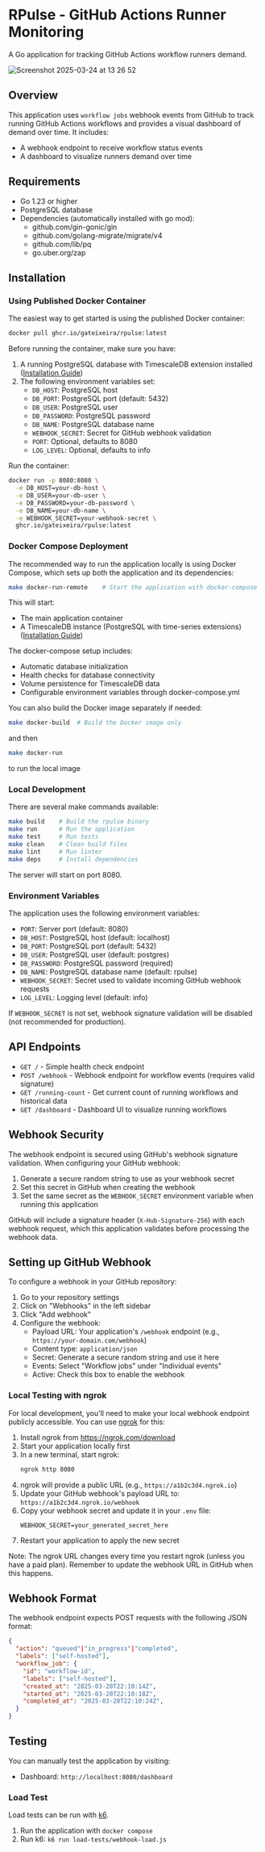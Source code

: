 # RPulse - GitHub Actions Runner Monitoring

A Go application for tracking GitHub Actions workflow runners demand.

![Screenshot 2025-03-24 at 13 26 52](https://github.com/user-attachments/assets/e3b256ab-0bd0-4a67-988c-63de46516c96)

## Overview

This application uses `workflow jobs` webhook events from GitHub to track running GitHub Actions workflows and provides a visual dashboard of demand over time. It includes:

- A webhook endpoint to receive workflow status events
- A dashboard to visualize runners demand over time

## Requirements

- Go 1.23 or higher
- PostgreSQL database
- Dependencies (automatically installed with go mod):
  - github.com/gin-gonic/gin
  - github.com/golang-migrate/migrate/v4
  - github.com/lib/pq
  - go.uber.org/zap

## Installation

### Using Published Docker Container

The easiest way to get started is using the published Docker container:

```bash
docker pull ghcr.io/gateixeira/rpulse:latest
```

Before running the container, make sure you have:

1. A running PostgreSQL database with TimescaleDB extension installed ([Installation Guide](https://docs.timescale.com/self-hosted/latest/install/installation-docker/))
2. The following environment variables set:
   - `DB_HOST`: PostgreSQL host
   - `DB_PORT`: PostgreSQL port (default: 5432)
   - `DB_USER`: PostgreSQL user
   - `DB_PASSWORD`: PostgreSQL password
   - `DB_NAME`: PostgreSQL database name
   - `WEBHOOK_SECRET`: Secret for GitHub webhook validation
   - `PORT`: Optional, defaults to 8080
   - `LOG_LEVEL`: Optional, defaults to info

Run the container:

```bash
docker run -p 8080:8080 \
  -e DB_HOST=your-db-host \
  -e DB_USER=your-db-user \
  -e DB_PASSWORD=your-db-password \
  -e DB_NAME=your-db-name \
  -e WEBHOOK_SECRET=your-webhook-secret \
  ghcr.io/gateixeira/rpulse:latest
```

### Docker Compose Deployment

The recommended way to run the application locally is using Docker Compose, which sets up both the application and its dependencies:

```bash
make docker-run-remote    # Start the application with docker-compose
```

This will start:

- The main application container
- A TimescaleDB instance (PostgreSQL with time-series extensions) ([Installation Guide](https://docs.timescale.com/self-hosted/latest/install/installation-docker/))

The docker-compose setup includes:

- Automatic database initialization
- Health checks for database connectivity
- Volume persistence for TimescaleDB data
- Configurable environment variables through docker-compose.yml

You can also build the Docker image separately if needed:

```bash
make docker-build  # Build the Docker image only
```

and then

```bash
make docker-run
```

to run the local image

### Local Development

There are several make commands available:

```bash
make build    # Build the rpulse binary
make run      # Run the application
make test     # Run tests
make clean    # Clean build files
make lint     # Run linter
make deps     # Install dependencies
```

The server will start on port 8080.

### Environment Variables

The application uses the following environment variables:

- `PORT`: Server port (default: 8080)
- `DB_HOST`: PostgreSQL host (default: localhost)
- `DB_PORT`: PostgreSQL port (default: 5432)
- `DB_USER`: PostgreSQL user (default: postgres)
- `DB_PASSWORD`: PostgreSQL password (required)
- `DB_NAME`: PostgreSQL database name (default: rpulse)
- `WEBHOOK_SECRET`: Secret used to validate incoming GitHub webhook requests
- `LOG_LEVEL`: Logging level (default: info)

If `WEBHOOK_SECRET` is not set, webhook signature validation will be disabled (not recommended for production).

## API Endpoints

- `GET /` - Simple health check endpoint
- `POST /webhook` - Webhook endpoint for workflow events (requires valid signature)
- `GET /running-count` - Get current count of running workflows and historical data
- `GET /dashboard` - Dashboard UI to visualize running workflows

## Webhook Security

The webhook endpoint is secured using GitHub's webhook signature validation. When configuring your GitHub webhook:

1. Generate a secure random string to use as your webhook secret
2. Set this secret in GitHub when creating the webhook
3. Set the same secret as the `WEBHOOK_SECRET` environment variable when running this application

GitHub will include a signature header (`X-Hub-Signature-256`) with each webhook request, which this application validates before processing the webhook data.

## Setting up GitHub Webhook

To configure a webhook in your GitHub repository:

1. Go to your repository settings
2. Click on "Webhooks" in the left sidebar
3. Click "Add webhook"
4. Configure the webhook:
   - Payload URL: Your application's `/webhook` endpoint (e.g., `https://your-domain.com/webhook`)
   - Content type: `application/json`
   - Secret: Generate a secure random string and use it here
   - Events: Select "Workflow jobs" under "Individual events"
   - Active: Check this box to enable the webhook

### Local Testing with ngrok

For local development, you'll need to make your local webhook endpoint publicly accessible. You can use [ngrok](https://ngrok.com/) for this:

1. Install ngrok from https://ngrok.com/download
2. Start your application locally first
3. In a new terminal, start ngrok:
   ```bash
   ngrok http 8080
   ```
4. ngrok will provide a public URL (e.g., `https://a1b2c3d4.ngrok.io`)
5. Update your GitHub webhook's payload URL to: `https://a1b2c3d4.ngrok.io/webhook`
6. Copy your webhook secret and update it in your `.env` file:
   ```
   WEBHOOK_SECRET=your_generated_secret_here
   ```
7. Restart your application to apply the new secret

Note: The ngrok URL changes every time you restart ngrok (unless you have a paid plan). Remember to update the webhook URL in GitHub when this happens.

## Webhook Format

The webhook endpoint expects POST requests with the following JSON format:

```json
{
  "action": "queued"|"in_progress"|"completed",
  "labels": ["self-hosted"],
  "workflow_job": {
    "id": "workflow-id",
    "labels": ["self-hosted"],
    "created_at": "2025-03-20T22:10:14Z",
    "started_at": "2025-03-20T22:10:18Z",
    "completed_at": "2025-03-20T22:10:24Z",
  }
}
```

## Testing

You can manually test the application by visiting:

- Dashboard: `http://localhost:8080/dashboard`

### Load Test

Load tests can be run with [k6](https://github.com/grafana/k6).

1. Run the application with `docker compose`
2. Run k6: `k6 run load-tests/webhook-load.js`
